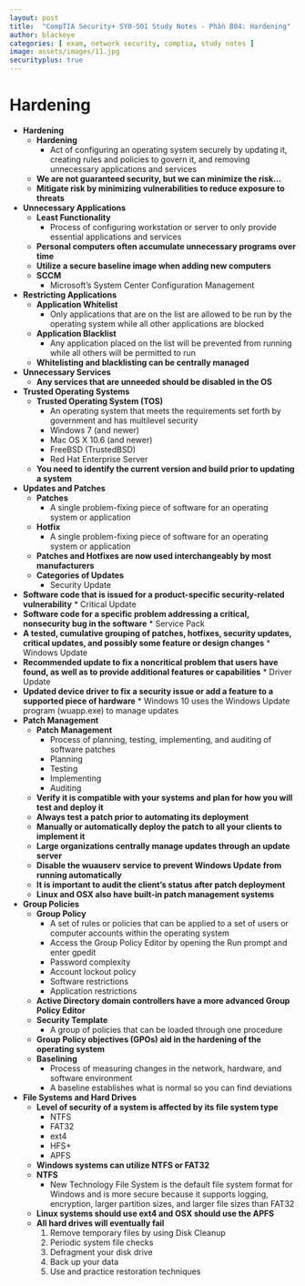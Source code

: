 ```yaml
---
layout: post
title:  "CompTIA Security+ SY0-501 Study Notes - Phần B04: Hardening"
author: blackeye
categories: [ exam, network security, comptia, study notes ]
image: assets/images/11.jpg
securityplus: true
---
```

# Hardening
* **Hardening**
    * **Hardening**
        * Act of configuring an operating system securely by updating it, creating
        rules and policies to govern it, and removing unnecessary applications and services
    * **We are not guaranteed security, but we can minimize the risk…**
    * **Mitigate risk by minimizing vulnerabilities to reduce exposure to threats**
* **Unnecessary Applications**
    * **Least Functionality**
        * Process of configuring workstation or server to only provide essential applications and services
    * **Personal computers often accumulate unnecessary programs over time**
    * **Utilize a secure baseline image when adding new computers**
    * **SCCM**
        * Microsoft’s System Center Configuration Management
* **Restricting Applications**
    * **Application Whitelist**
        * Only applications that are on the list are allowed to be run by the
        operating system while all other applications are blocked
    * **Application Blacklist**
        * Any application placed on the list will be prevented from running while all others will be permitted to run
    * **Whitelisting and blacklisting can be centrally managed**
* **Unnecessary Services**
    * **Any services that are unneeded should be disabled in the OS**
* **Trusted Operating Systems**
    * **Trusted Operating System (TOS)**
        * An operating system that meets the requirements set forth by government and has multilevel security
        * Windows 7 (and newer)
        * Mac OS X 10.6 (and newer)
        * FreeBSD (TrustedBSD)
        * Red Hat Enterprise Server
    * **You need to identify the current version and build prior to updating a system**
* **Updates and Patches**
    * **Patches**
        * A single problem-fixing piece of software for an operating system or
        application
    * **Hotfix**
        * A single problem-fixing piece of software for an operating system or
        application
    * **Patches and Hotfixes are now used interchangeably by most manufacturers**
    * **Categories of Updates**
        * Security Update
* **Software code that is issued for a product-specific security-related vulnerability**
        * Critical Update
* **Software code for a specific problem addressing a critical, nonsecurity bug in the software**
        * Service Pack
* **A tested, cumulative grouping of patches, hotfixes, security updates, critical updates, and possibly some feature or design changes**
        * Windows Update
* **Recommended update to fix a noncritical problem that users have found, as well as to provide additional features or capabilities**
        * Driver Update
* **Updated device driver to fix a security issue or add a feature to a supported piece of hardware**
        * Windows 10 uses the Windows Update program (wuapp.exe) to manage updates
* **Patch Management**
    * **Patch Management**
        * Process of planning, testing, implementing, and auditing of software patches
        * Planning
        * Testing
        * Implementing
        * Auditing
    * **Verify it is compatible with your systems and plan for how you will test and deploy it**
    * **Always test a patch prior to automating its deployment**
    * **Manually or automatically deploy the patch to all your clients to implement it**
    * **Large organizations centrally manage updates through an update server**
    * **Disable the wuauserv service to prevent Windows Update from running automatically**
    * **It is important to audit the client’s status after patch deployment**
    * **Linux and OSX also have built-in patch management systems**
* **Group Policies**
    * **Group Policy**
        * A set of rules or policies that can be applied to a set of users or computer accounts within the operating system
        * Access the Group Policy Editor by opening the Run prompt and enter gpedit
        * Password complexity
        * Account lockout policy
        * Software restrictions
        * Application restrictions
    * **Active Directory domain controllers have a more advanced Group Policy Editor**
    * **Security Template**
        * A group of policies that can be loaded through one procedure
    * **Group Policy objectives (GPOs) aid in the hardening of the operating system**
    * **Baselining**
        * Process of measuring changes in the network, hardware, and software environment
        * A baseline establishes what is normal so you can find deviations
* **File Systems and Hard Drives**
    * **Level of security of a system is affected by its file system type**
        * NTFS
        * FAT32
        * ext4
        * HFS+
        * APFS
    * **Windows systems can utilize NTFS or FAT32**
    * **NTFS**
        * New Technology File System is the default file system format for Windows and is more secure because it supports logging, encryption, larger partition sizes, and larger file sizes than FAT32
    * **Linux systems should use ext4 and OSX should use the APFS**
    * **All hard drives will eventually fail**
        1. Remove temporary files by using Disk Cleanup
        2. Periodic system file checks
        3. Defragment your disk drive
        4. Back up your data
        5. Use and practice restoration techniques